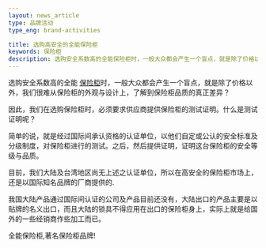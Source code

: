 ```yaml
---
layout: news_article
type: 品牌活动
type_eng: brand-activities

title: 选购高安全的全能保险柜
keywords: 保险柜
description: 选购安全系数高的全能保险柜时，一般大众都会产生一个盲点，就是除了价格以外，我们很难从保险柜的外观与设计上，了解到保险柜品质的真正差异？
---
```

选购安全系数高的全能 [保险柜](http://www.qnn.com.cn/)时，一般大众都会产生一个盲点，就是除了价格以外，我们很难从保险柜的外观与设计上，了解到保险柜品质的真正差异？

因此，我们在选购保险柜时，必须要求供应商提供保险柜的测试证明。什么是测试证明呢？

简单的说，就是经过国际间承认资格的认证单位，以他们自定或公认的安全标准及分级制度，对保险柜进行的测试。之后，然后提供证明，证明这台保险柜的安全等级与品质。

目前，我们大陆及台湾地区尚无上述之认证单位，所以在高安全的保险柜市场上，还是以国际知名品牌的厂商提供的.

我国大陆产品通过国际间认证的公司及产品目前还没有，大陆出口的产品主要是以贴牌的名义出口，而且大陆的锁具不得应用在出口的保险柜身上，实际上就是给国外的一些经销商作些加工而已。

全能保险柜,著名保险柜品牌!
